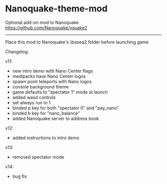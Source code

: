 # Nanoquake-theme-mod
Optional add-on mod to Nanoquake
https://github.com/Nanoquake/yquake2
_________________________
Place this mod to Nanoquake's \baseq2 folder before launching game


Changelog:

v11:
- new intro demo with Nano Center flags
- medipacks have Nano Center logos
- spawn point teleports with Nano logos
- console background theme
- game defaults to "spectator 1" mode at launch
- added wasd controls
- set always run to 1
- binded p key for both "spectator 0" and "pay_nano"
- binded b key for "nano_balance"
- added Nanoquake server to address book

v12:
- added instructions to intro demo

v13:
- removed spectator mode

v14:
- bug fix
